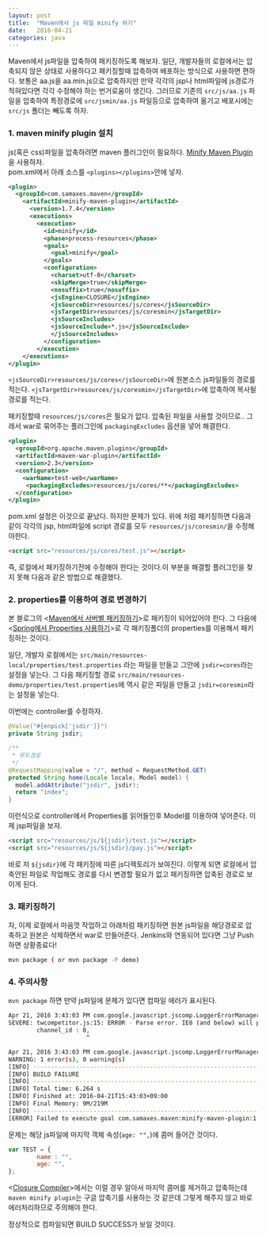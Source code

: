 ```yaml
---
layout: post
title:  "Maven에서 js 파일 minify 하기"
date:   2016-04-21
categories: java
---
```

Maven에서 js파일을 압축하여 패키징하도록 해보자.
일단, 개발자들의 로컬에서는 압축되지 않은 상태로 사용하다고 패키징할때 압축하여 배포하는 방식으로 사용하면 편하다.
보통은 aa.js을 aa.min.js으로 압축하지만 만약 각각의 jsp나 html파일에 js경로가 적혀있다면 각각 수정해야 하는 번거로움이 생긴다.
그러므로 기존의 `src/js/aa.js` 파일을 압축하여 특정경로에 `src/jsmin/aa.js` 파일등으로 압축하여 옮기고 배포시에는 `src/js` 폴더는 빼도록 하자.

### 1. maven minify plugin 설치

js(혹은 css)파일을 압축하려면 maven 플러그인이 필요하다.
[Minify Maven Plugin](http://samaxes.github.io/minify-maven-plugin/)을 사용하자.  
pom.xml에서 아래 소스를 `<plugins></plugins>`안에 넣자.

```xml
<plugin>
  <groupId>com.samaxes.maven</groupId>
    <artifactId>minify-maven-plugin</artifactId>                   
      <version>1.7.4</version>
      <executions>
        <execution>
          <id>minify</id>
          <phase>process-resources</phase>
          <goals>
            <goal>minify</goal>
          </goals>
          <configuration>
            <charset>utf-8</charset>                            
            <skipMerge>true</skipMerge>
            <nosuffix>true</nosuffix>
            <jsEngine>CLOSURE</jsEngine>                   
            <jsSourceDir>resources/js/cores</jsSourceDir>
            <jsTargetDir>resources/js/coresmin</jsTargetDir>
            <jsSourceIncludes>
            <jsSourceInclude>*.js</jsSourceInclude>
            </jsSourceIncludes>                                                                              		
          </configuration>
        </execution>
    </executions>
</plugin>
```

`<jsSourceDir>resources/js/cores</jsSourceDir>`에 원본소스 js파일들의 경로를 적는다.
`<jsTargetDir>resources/js/coresmin</jsTargetDir>`에 압축하여 복사될 경로를 적는다.

패키징할때 `resources/js/cores`은 필요가 없다. 압축된 파일을 사용할 것이므로..
그래서 war로 묶어주는 플러그인에 `packagingExcludes` 옵션을 넣어 해결한다.

```xml
<plugin>
  <groupId>org.apache.maven.plugins</groupId>
  <artifactId>maven-war-plugin</artifactId>
  <version>2.3</version>
  <configuration>
    <warName>test-web</warName>
     <packagingExcludes>resources/js/cores/**</packagingExcludes>
  </configuration>
</plugin>
```

pom.xml 설정은 이것으로 끝났다. 하지만 문제가 있다. 위에 처럼 패키징하면 다음과 같이
각각의 jsp, html파일에 script 경로를 모두 `resources/js/coresmin/`을 수정해야한다.

```html
<script src="resources/js/cores/test.js"></script>
```

즉, 로컬에서 패키징하기전에 수정해야 한다는 것이다.이 부분을 해결할 플러그인을 찾지 못해 다음과 같은 방법으로 해결했다.


### 2. properties를 이용하여 경로 변경하기

본 블로그의 <[Maven에서 서버별 패키징하기](http://yookeun.github.io/java/2015/07/20/maven-pacaking/)>로 패키징이 되어있어야 한다.
그 다음에 <[Spring에서 Properties 사용하기](http://yookeun.github.io/java/2015/12/22/spring-properties/)>로 각 패키징폴더의 properties를 이용해서 패키징하는 것이다.

일단, 개발자 로컬에서는 `src/main/resources-local/properties/test.properties` 라는 파일을 만들고 그안에
`jsdir=cores`라는 설정을 넣는다.
그 다음 패키징할 경로 `src/main/resources-demo/properties/test.properties`에 역시 같은 파일을 만들고
`jsdir=coresmin`라는 설정을 넣는다.

이번에는 controller를 수정하자.

```java
@Value("#{enpick['jsdir']}")
private String jsdir;

/**
 * 루트경로
 */
@RequestMapping(value = "/", method = RequestMethod.GET)
protected String home(Locale locale, Model model) {
  model.addAttribute("jsdir", jsdir);
  return "index";
}
```

이런식으로 controller에서 Properties를 읽어들인후 Model를 이용하여 넣어준다.
이제 jsp파일을 보자.

```html
<script src="resources/js/${jsdir}/test.js"></script>
<script src="resources/js/${jsdir}/pay.js"></script>
```

바로 저 `${jsdir}`에 각 패키징에 따른 js디렉토리가 보여진다.
이렇게 되면 로컬에서 압축안된 파일로 작업해도 경로를 다시 변경할 필요가 없고 패키징하면 압축된 경로로 보이게 된다.

### 3. 패키징하기
자, 이제 로컬에서 마음껏 작업하고 아래처럼 패키징하면 원본 js파일을 해당경로로 압축하고 원본은 삭제하면서 war로 만들어준다.
Jenkins와 연동되어 있다면 그냥 Push 하면 상황종료다!

```bash
mvn package ( or mvn package -P demo)
```

### 4. 주의사항
`mvn package` 하면 만약 js파일에 문제가 있다면 컴파일 에러가 표시된다.

```bash
Apr 21, 2016 3:43:03 PM com.google.javascript.jscomp.LoggerErrorManager println
SEVERE: twcompetitor.js:15: ERROR - Parse error. IE8 (and below) will parse trailing commas in array and object literals incorrectly. If you are targeting newer versions of JS, set the appropriate language_in option.
		channel_id : 0,
		              ^

Apr 21, 2016 3:43:03 PM com.google.javascript.jscomp.LoggerErrorManager printSummary
WARNING: 1 error(s), 0 warning(s)
[INFO] ------------------------------------------------------------------------
[INFO] BUILD FAILURE
[INFO] ------------------------------------------------------------------------
[INFO] Total time: 6.264 s
[INFO] Finished at: 2016-04-21T15:43:03+09:00
[INFO] Final Memory: 9M/219M
[INFO] ------------------------------------------------------------------------
[ERROR] Failed to execute goal com.samaxes.maven:minify-maven-plugin:1.7.4:minify (minify) on project enpick: org.mozilla.javascript.EvaluatorException: Parse error. IE8 (and below) will parse trailing commas in array and object literals incorrectly. If you are targeting newer versions of JS, set the appropriate language_in option. -> [Help 1]
```

문제는 해당 js파일에 마지막 객체 속성(`age: "",`)에 콤머 들어간 것이다.

```javascript
var TEST = {
		name : "",
		age: "",
};
```

<[Closure Compiler](https://closure-compiler.appspot.com/home)>에서는 이럴 경우 알아서 마지막 콤머를 제거하고 압축하는데 `maven minify plugin`는 구글 압축기를 사용하는 것 같은데
그렇게 해주지 않고 바로 에러처리하므로 주의해야 한다.

정상적으로 컴파일되면 BUILD SUCCESS가 보일 것이다.
